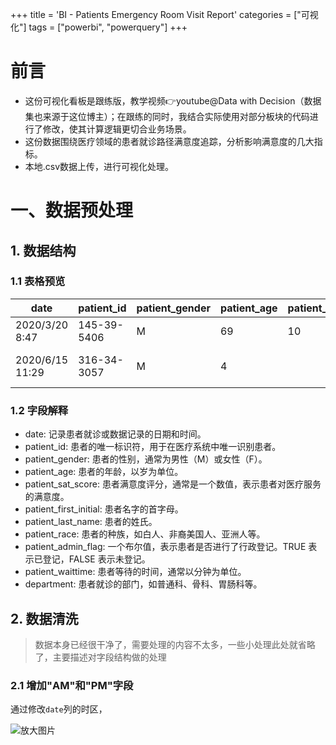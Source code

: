 +++
title = 'BI - Patients Emergency Room Visit Report'
categories = ["可视化"]
tags = ["powerbi", "powerquery"]
+++

# 前言
- 这份可视化看板是跟练版，教学视频👉youtube@Data with Decision（数据集也来源于这位博主）；在跟练的同时，我结合实际使用对部分板块的代码进行了修改，使其计算逻辑更切合业务场景。
- 这份数据围绕医疗领域的患者就诊路径满意度追踪，分析影响满意度的几大指标。
- 本地.csv数据上传，进行可视化处理。

# 一、数据预处理

## 1. 数据结构
### 1.1 表格预览
| date               | patient_id       | patient_gender | patient_age | patient_sat_score | patient_first_initial | patient_last_name  | patient_race                           | patient_admin_flag | patient_waittime | department |
|--------------------|------------------|----------------|-------------|-------------------|-----------------------|--------------------|----------------------------------------|--------------------|------------------|------------|
| 2020/3/20 8:47     | 145-39-5406      | M              | 69          | 10                | H                     | Glasspool          | White                                  | FALSE              | 39               | None       |
| 2020/6/15 11:29    | 316-34-3057      | M              | 4           |                   | X                     | Methuen            | Native American/Alaska Native          | TRUE               | 27               | None       |

### 1.2 字段解释
- date: 记录患者就诊或数据记录的日期和时间。
- patient_id: 患者的唯一标识符，用于在医疗系统中唯一识别患者。
- patient_gender: 患者的性别，通常为男性（M）或女性（F）。
- patient_age: 患者的年龄，以岁为单位。
- patient_sat_score: 患者满意度评分，通常是一个数值，表示患者对医疗服务的满意度。
- patient_first_initial: 患者名字的首字母。
- patient_last_name: 患者的姓氏。
- patient_race: 患者的种族，如白人、非裔美国人、亚洲人等。
- patient_admin_flag: 一个布尔值，表示患者是否进行了行政登记。TRUE 表示已登记，FALSE 表示未登记。
- patient_waittime: 患者等待的时间，通常以分钟为单位。
- department: 患者就诊的部门，如普通科、骨科、胃肠科等。

## 2. 数据清洗
>数据本身已经很干净了，需要处理的内容不太多，一些小处理此处就省略了，主要描述对字段结构做的处理
### 2.1 增加"AM"和"PM"字段
通过修改`date`列的时区，
<div class="zoomable">
    <img src="https://i.postimg.cc/xjz81f0J/image.png" alt="放大图片">
</div>
